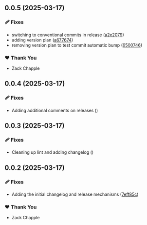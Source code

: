 ## 0.0.5 (2025-03-17)

### 🩹 Fixes

- switching to conventional commits in release ([a2e2079](https://github.com/ZephyrCloudIO/zephyr-documentation/commit/a2e2079))
- adding version plan ([a677674](https://github.com/ZephyrCloudIO/zephyr-documentation/commit/a677674))
- removing version plan to test commit automatic bump ([6500746](https://github.com/ZephyrCloudIO/zephyr-documentation/commit/6500746))

### ❤️ Thank You

- Zack Chapple

## 0.0.4 (2025-03-17)

### 🩹 Fixes

- Adding additional comments on releases ([](https://github.com/ZephyrCloudIO/zephyr-documentation/commit/))

## 0.0.3 (2025-03-17)

### 🩹 Fixes

- Cleaning up lint and adding changelog ([](https://github.com/ZephyrCloudIO/zephyr-documentation/commit/))

## 0.0.2 (2025-03-17)

### 🩹 Fixes

- Adding the initial changelog and release mechanisms ([7eff85c](https://github.com/ZephyrCloudIO/zephyr-documentation/commit/7eff85c))

### ❤️ Thank You

- Zack Chapple
